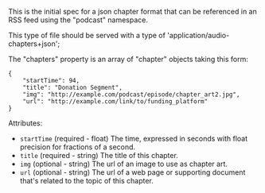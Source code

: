 This is the initial spec for a json chapter format that can be referenced in an RSS feed using the "podcast" namespace.

This type of file should be served with a type of 'application/audio-chapters+json';

The "chapters" property is an array of "chapter" objects taking this form:

```
{
    "startTime": 94,
    "title": "Donation Segment",
    "img": "http://example.com/podcast/episode/chapter_art2.jpg",
    "url": "http://example.com/link/to/funding_platform"
}
```

Attributes:

 - `startTime` (required - float) The time, expressed in seconds with float precision for fractions of a second.
 - `title` (required - string) The title of this chapter.
 - `img` (optional - string) The url of an image to use as chapter art.
 - `url` (optional - string) The url of a web page or supporting document that's related to the topic of this chapter.
